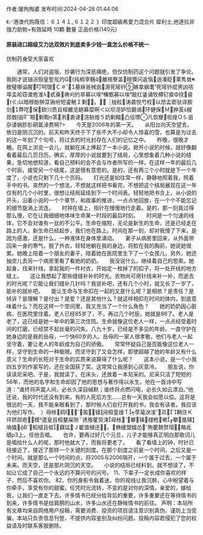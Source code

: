 <p>作者:屡拘掏婆 发布时间:2024-04-28 01:44:06</p>
<p>《✅港澳代购薇信：６１４１_６１２２ 》印度超級希愛力混合片 犀利士,他達拉非 強力助勃+有效延時 10顆 數量 正品价格(140元) </p>
									<h4>原装进口超级艾力达双效片到底卖多少钱一盒怎么价格不统一</h4><p>仿制药身受大家喜欢</p><p>　　通常，人们对盗版、抄袭行为深恶痛绝，但仅仿制药这个问题就引发了争论。 我刚才说铀淙徊皇堑氖灼纯梢宰魑雒褡寮盖暄懊问返恼逍凑眨莱隽耸敫璧哪谥腥叮呵锼Ｃ＃墓庥爸械囱湃死嘧钤嫉拿蜗耄死嘧钤绲男凶咭埠孟袷窃谡庖淮λ甙桑祷刈约旱募以埃榛甑募以埃敲扛鋈诵牧樽钌畲Φ挠睿ㄍ以暗穆酚肿苁锹吩短鎏觥Ｉ剿。〖栊粒涛砻悦芍校以昂孟窬驮谇胺剑弊呓保欧⑾质且桓雒览龅幕糜啊＜以坝涝妒恰霸谒环健保Ｍ肿芨艘郧敖亩Γ裕剿鞫笫洌衷谑渲胁煌５奶剿鳎凸估嘌凡恢梗啦煌Ｏ⒌亩杂诿蜗胗肜硐氲淖费啊?&gt;　　今天是2006年的第一天。　　从阳台向天空望去，依旧是阴沉沉的。前天和昨天终于下了些不大不小却令人惊喜的雪，也算是为过去的这一年划了个句号，将过去的时光封存在人们的记忆之中。　　昨晚，很晚才睡。在网上浏览一会儿，就躺在床上捧起了一本小说。掀开小说的时候，就好像翻看着最后几页日历。确实，厚厚的小说就要到了结局，心里想象着几种小说的结果，急切地想知道，看自己预料的会不会与作者所写的一样。在这样一年的最后几个时辰，接受另一个结尾，这是很有意思的。是的，还有两三个小时就是下一个年度了，小说也只剩下几十个页码。　　灯光还是如往常一样，静静地照着我，照着手中的书。突然的一个想法，不想就这样把书看完，不想把这个结局展现在这一年仅有的几个小时里，很想让结局延续到下一个时间表。轻轻地把书合上，从小说的开头，沿着小说的一个个章节，和故事的推进，一点点地回放，在一个个不能忘记的细节旋涡上流连。　　时钟在墙上，指针在慢慢地行走着。是的，那一刻竟过得那么慢，它在让我细细地体味生命某一时段的最后时刻。　　时间是一个匀速的线体，它不会对谁有一丝的不公平。生命在缩短，无论是新生的生命，还是已经走在路上的人。新生命已经起步，我们也在路上。时间在那一刻，却对我慢了下来。是因为感激，还是什么，一种液体在身体里涌动。　　妻子从病房里回来，从外面带回来一身的寒气。脱了外衣，轻轻地躺在我的身边，将脸在我的胸前，她说她很累。她晚上陪着一个朋友的妻子，陪着她在医院里生下了一个女孩儿，另外，她还抽空儿去另一个病房里看了看她的奶奶。　　我没说什么，继续着自己的思索。她起身，找来针线，拿起我的一件衬衣，开始定一枚掉了的扣子，将一处开线的地方缝上。　　这让我想起了那些缝缝补补的时光。衣物尚可用针线来补一补，而逝去的时光呢？它能让我们缝补几针吗？我说补吧，还有几个小时，就又长了一岁了，能补的就补吧。　　能让生命与生命扣在一起的又是什么呢？是相依？是责任？是倾诉？是理解？是付出？是爱？还是其他什么？就这样相扣在时间的体内，到底意味着什么？而在这样一个空间里，我又充当了一个什么角色？　　她的奶奶因心脏病，在医院里住着。老人已经85岁了，不，再过几个时辰，她就是86了。老人是老了，这已经是她一年中的第三次住院。生命就像这位老人一样，一点点经受着时间的打磨，已经禁不起丝毫的闪失。八九十岁，已经是不多见的年龄。一直守护在她身边的是我的岳母，一个快60岁的人。岳母的一家人很孝敬，他们与老人一起坚守着，要让老人的年龄成为自己的骄傲。　　常常怀疑自己是否能像这位老人一样，坚守到生命的一种极限。而坚守到了又会怎样，即使超越了她的年龄又有什么意义？生命的长短对于生命的实质来说算得了什么呢？　　这本小说，是一个小我四五岁的作家写的，还在全国获了奖。这常常让我感到心灰意冷。　　朋友说，你读读尼采吧。于是，我就读了。在床头，还放着一本尼采的。尼采只活了短短的56年，而他的名字和生命却因了他的思想与著作得以永生。他在一首诗中写道：“谁终将声震人间，必长久深自缄默；谁终将点燃闪电，必长久如云漂泊。”他还说，我的时代还没有到来。有的人死后方生……总有一天我会如愿以偿。这将是很远的一天，我不能亲眼看到了，那时候人们会打开我的书，我会有读者。我应该为他们写作。　〉母枨鸥笛＠镆阋桓銮熳Ｔ┭莩鼋谀浚邓鞘住Ｋ坪跻郧疤模遣皇且桓鍪屎隙诱飧瞿炅涑母枨攀辏褪枪嗽┎攀凰辏】墒撬В稻褪且蛭藕锰Ｊ翟谵植还。椭缓盟媪怂殉瞿鞘赘瑁⑾略氐絤p3上，任他去唱。　　也许，要再过好几个元旦，儿子才能够真正明白那歌词儿是唱给什么人的呢，那时他就大了，而我将更老了。　　看了看墙上的钟，时针已经接近了，接近了那样一个关键的刻度。在那个刻度之前是一个时间，之后又是一个时间。就是那么一个时间的点，将2005与2006隔开，一个属于过去，一个属于未来。而天空，还是那片阴沉的天空。　　小说的结局已经料到，就不想读了，不如让它成了自己一个永远的不算问号的问号。	11、下辈子一定长成你喜欢的样子，然后不喜欢你。	82、你的身影令我着迷，你的视线让我沉醉，心中盼望着与你牵手，享受有你的甜蜜。任凭时光流转，不变的是对你的深情。亲爱的，嫁给我，让我们一直走下去。许多情书已经分给背后的重要，许多重要还在等待情书的到来，许多情书是给肩膀的山水，许多山水还在静候情书的前往。				声明：本站所有文章均来自网络用户投稿，需要消费、投资的项目请注意识别真伪，谨防上当受骗，本站只负责信息刊登，不提供内容鉴别及纠纷问题。投稿内容若侵犯了您的权益请及时联系客服删除。				
